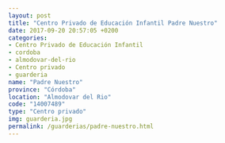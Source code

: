 ```yaml
---
layout: post
title: "Centro Privado de Educación Infantil Padre Nuestro"
date: 2017-09-20 20:57:05 +0200
categories:
- Centro Privado de Educación Infantil
- cordoba
- almodovar-del-rio
- Centro privado
- guarderia
name: "Padre Nuestro"
province: "Córdoba"
location: "Almodovar del Rio"
code: "14007489"
type: "Centro privado"
img: guarderia.jpg
permalink: /guarderias/padre-nuestro.html
---
```

